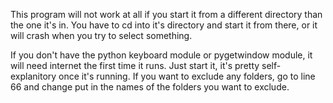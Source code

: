 This program will not work at all if you start it from a different directory than the one it's in. You have to cd into it's directory and start it from there, or it will crash when you try to select something.

If you don't have the python keyboard module or pygetwindow module, it will need internet the first time it runs.
Just start it, it's pretty self-explanitory once it's running.
If you want to exclude any folders, go to line 66 and change put in the names of the folders you want to exclude.
